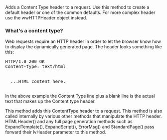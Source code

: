 ﻿Adds a Content Type header to a request. Use this method to create a default header or one of the common defaults. For more complex header use the wwHTTPHeader object instead.

<H3>What's a content type?</H3>
Web requests require an HTTP header in order to let the browser know how to display the dynamically generated page. The header looks something like this:
<pre>HTTP/1.0 200 OK
Content-type: text/html

<HTML>
  ...HTML content here.
</HTML>
</pre>	
In the above example the Content Type line plus a blank line is the actual text that makes up the Content type header. 

This method adds this ContentType header to a request. This method is also called internally by various other methods that manipulate the HTTP header. HTMLHeader() and any full page generation methods such as ExpandTemplate(), ExpandScript(), ErrorMsg() and StandardPage() pass forward their lvHeader parameter to this method.